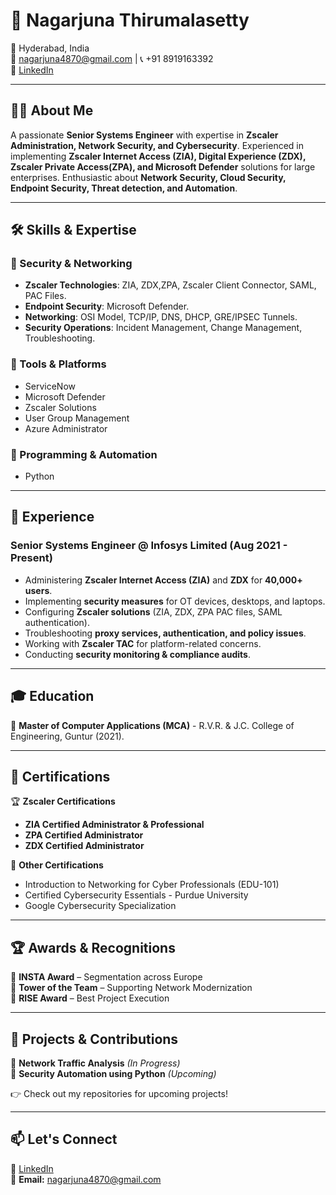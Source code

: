 # 🚀 Nagarjuna Thirumalasetty

📍 Hyderabad, India  
📧 nagarjuna4870@gmail.com | 📞 +91 8919163392  
🔗 [LinkedIn](https://www.linkedin.com/in/nagarjuna-thirumallasetty-70916116b/)  

---

## 👨‍💻 About Me  
A passionate **Senior Systems Engineer** with expertise in **Zscaler Administration, Network Security, and Cybersecurity**. Experienced in implementing **Zscaler Internet Access (ZIA), Digital Experience (ZDX), Zscaler Private Access(ZPA), and Microsoft Defender** solutions for large enterprises. Enthusiastic about **Network Security, Cloud Security, Endpoint Security, Threat detection, and Automation**.

---

## 🛠 Skills & Expertise  

### 🔹 Security & Networking  
- **Zscaler Technologies**: ZIA, ZDX,ZPA, Zscaler Client Connector, SAML, PAC Files.  
- **Endpoint Security**: Microsoft Defender.  
- **Networking**: OSI Model, TCP/IP, DNS, DHCP, GRE/IPSEC Tunnels.  
- **Security Operations**: Incident Management, Change Management, Troubleshooting.  

### 🔹 Tools & Platforms  
- ServiceNow  
- Microsoft Defender  
- Zscaler Solutions  
- User Group Management  
- Azure Administrator  

### 🔹 Programming & Automation  
- Python  

---

## 💼 Experience  

### **Senior Systems Engineer** @ Infosys Limited (Aug 2021 - Present)  
- Administering **Zscaler Internet Access (ZIA)** and **ZDX** for **40,000+ users**.  
- Implementing **security measures** for OT devices, desktops, and laptops.  
- Configuring **Zscaler solutions** (ZIA, ZDX, ZPA PAC files, SAML authentication).  
- Troubleshooting **proxy services, authentication, and policy issues**.  
- Working with **Zscaler TAC** for platform-related concerns.  
- Conducting **security monitoring & compliance audits**.  

---

## 🎓 Education  
📖 **Master of Computer Applications (MCA)** - R.V.R. & J.C. College of Engineering, Guntur (2021).  

---

## 🎯 Certifications  
🏆 **Zscaler Certifications**  
- **ZIA Certified Administrator & Professional**  
- **ZPA Certified Administrator**  
- **ZDX Certified Administrator**  

📜 **Other Certifications**  
- Introduction to Networking for Cyber Professionals (EDU-101)  
- Certified Cybersecurity Essentials - Purdue University  
- Google Cybersecurity Specialization  

---

## 🏆 Awards & Recognitions  
🏅 **INSTA Award** – Segmentation across Europe  
🏅 **Tower of the Team** – Supporting Network Modernization  
🏅 **RISE Award** – Best Project Execution  

---

## 📂 Projects & Contributions  
🔹 **Network Traffic Analysis** *(In Progress)*  
🔹 **Security Automation using Python** *(Upcoming)*  

👉 Check out my repositories for upcoming projects!  

---

## 📫 Let's Connect  
💼 [LinkedIn](https://www.linkedin.com/in/nagarjuna-thirumallasetty-70916116b/)  
📩 **Email:** nagarjuna4870@gmail.com  


